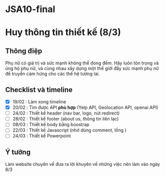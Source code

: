 # JSA10-final

# Huy thông tin thiết kế (8/3)

## Thông điệp
Phụ nữ có giá trị và sức mạnh không thể đong đếm.
Hãy luôn tôn trọng và ủng hộ phụ nữ, và cùng nhau
xây dựng một thế giới đầy sức mạnh phụ nữ để truyền
cảm hứng cho các thế hệ tương lai.

## Checklist và timeline
- [X] 19/02 : Làm xong timeline
- [X] 20/02 : Tìm được API **phù hợp** (Yelp API, Geolocation API, openai API)
- [ ] 24/02 : Thiết kế header (nav bar, logo, nút redirect)
- [ ] 28/02 : Thiết kế footer (about us, thông tin liên lạc)
- [ ] 08/03 : Thiết kế body bằng boostrap
- [ ] 22/03 : Thiết kế Javascript (nhớ dùng comment, lồng )
- [ ] 24/03 : Thiết kế Powerpoint

## Ý tưởng
Làm website chuyên về đưa ra lời khuyên về những việc nên làm vào ngày 8/3

